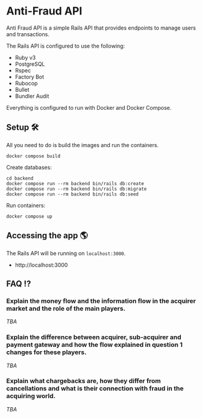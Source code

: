 # Anti-Fraud API

Anti Fraud API is a simple Rails API that provides endpoints to manage users and transactions.

The Rails API is configured to use the following:
- Ruby v3
- PostgreSQL
- Rspec
- Factory Bot
- Rubocop
- Bullet
- Bundler Audit

Everything is configured to run with Docker and Docker Compose.

## Setup 🛠️

All you need to do is build the images and run the containers.
```shell
docker compose build
```

Create databases:
```shell
cd backend
docker compose run --rm backend bin/rails db:create
docker compose run --rm backend bin/rails db:migrate
docker compose run --rm backend bin/rails db:seed
```

Run containers:
```shell
docker compose up
```

## Accessing the app 🌎

The Rails API will be running on `localhost:3000`.

- http://localhost:3000

## FAQ ⁉️

### Explain the money flow and the information flow in the acquirer market and the role of the main players.
_TBA_

### Explain the difference between acquirer, sub-acquirer and payment gateway and how the flow explained in question 1 changes for these players.
_TBA_

### Explain what chargebacks are, how they differ from cancellations and what is their connection with fraud in the acquiring world.
_TBA_
